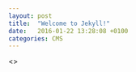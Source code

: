 ```yaml
---
layout: post
title:  "Welcome to Jekyll!"
date:   2016-01-22 13:28:08 +0100
categories: CMS
---
```

<<Typo3>>